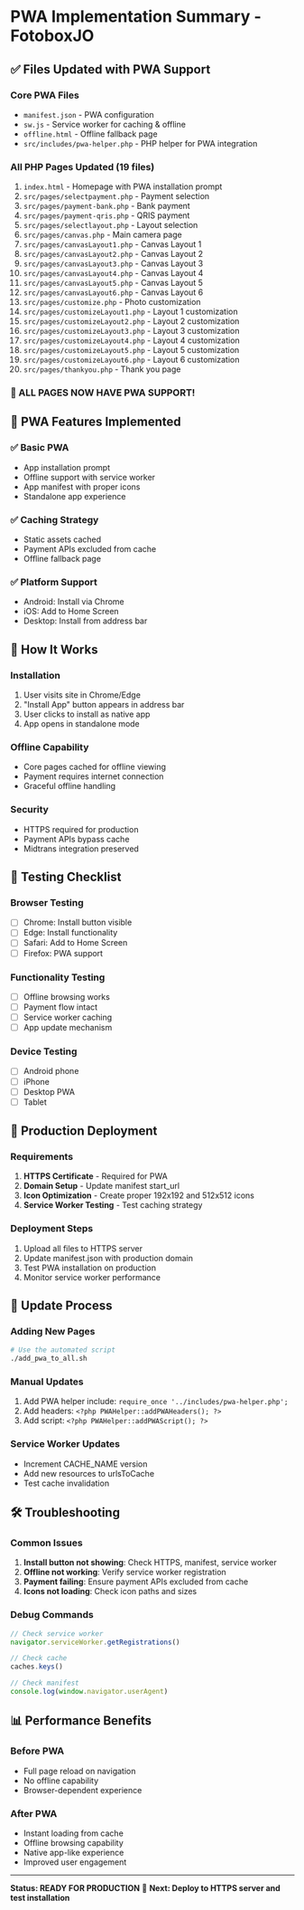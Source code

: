 # PWA Implementation Summary - FotoboxJO

## ✅ Files Updated with PWA Support

### Core PWA Files
- `manifest.json` - PWA configuration
- `sw.js` - Service worker for caching & offline
- `offline.html` - Offline fallback page
- `src/includes/pwa-helper.php` - PHP helper for PWA integration

### All PHP Pages Updated (19 files)
1. `index.html` - Homepage with PWA installation prompt
2. `src/pages/selectpayment.php` - Payment selection
3. `src/pages/payment-bank.php` - Bank payment
4. `src/pages/payment-qris.php` - QRIS payment
5. `src/pages/selectlayout.php` - Layout selection
6. `src/pages/canvas.php` - Main camera page
7. `src/pages/canvasLayout1.php` - Canvas Layout 1
8. `src/pages/canvasLayout2.php` - Canvas Layout 2
9. `src/pages/canvasLayout3.php` - Canvas Layout 3
10. `src/pages/canvasLayout4.php` - Canvas Layout 4
11. `src/pages/canvasLayout5.php` - Canvas Layout 5
12. `src/pages/canvasLayout6.php` - Canvas Layout 6
13. `src/pages/customize.php` - Photo customization
14. `src/pages/customizeLayout1.php` - Layout 1 customization
15. `src/pages/customizeLayout2.php` - Layout 2 customization
16. `src/pages/customizeLayout3.php` - Layout 3 customization
17. `src/pages/customizeLayout4.php` - Layout 4 customization
18. `src/pages/customizeLayout5.php` - Layout 5 customization
19. `src/pages/customizeLayout6.php` - Layout 6 customization
20. `src/pages/thankyou.php` - Thank you page

### 🎉 ALL PAGES NOW HAVE PWA SUPPORT!

## 🚀 PWA Features Implemented

### ✅ Basic PWA
- App installation prompt
- Offline support with service worker
- App manifest with proper icons
- Standalone app experience

### ✅ Caching Strategy
- Static assets cached
- Payment APIs excluded from cache
- Offline fallback page

### ✅ Platform Support
- Android: Install via Chrome
- iOS: Add to Home Screen
- Desktop: Install from address bar

## 🔧 How It Works

### Installation
1. User visits site in Chrome/Edge
2. "Install App" button appears in address bar
3. User clicks to install as native app
4. App opens in standalone mode

### Offline Capability
- Core pages cached for offline viewing
- Payment requires internet connection
- Graceful offline handling

### Security
- HTTPS required for production
- Payment APIs bypass cache
- Midtrans integration preserved

## 🧪 Testing Checklist

### Browser Testing
- [ ] Chrome: Install button visible
- [ ] Edge: Install functionality 
- [ ] Safari: Add to Home Screen
- [ ] Firefox: PWA support

### Functionality Testing
- [ ] Offline browsing works
- [ ] Payment flow intact
- [ ] Service worker caching
- [ ] App update mechanism

### Device Testing
- [ ] Android phone
- [ ] iPhone
- [ ] Desktop PWA
- [ ] Tablet

## 📱 Production Deployment

### Requirements
1. **HTTPS Certificate** - Required for PWA
2. **Domain Setup** - Update manifest start_url
3. **Icon Optimization** - Create proper 192x192 and 512x512 icons
4. **Service Worker Testing** - Test caching strategy

### Deployment Steps
1. Upload all files to HTTPS server
2. Update manifest.json with production domain
3. Test PWA installation on production
4. Monitor service worker performance

## 🔄 Update Process

### Adding New Pages
```bash
# Use the automated script
./add_pwa_to_all.sh
```

### Manual Updates
1. Add PWA helper include: `require_once '../includes/pwa-helper.php';`
2. Add headers: `<?php PWAHelper::addPWAHeaders(); ?>`
3. Add script: `<?php PWAHelper::addPWAScript(); ?>`

### Service Worker Updates
- Increment CACHE_NAME version
- Add new resources to urlsToCache
- Test cache invalidation

## 🛠️ Troubleshooting

### Common Issues
1. **Install button not showing**: Check HTTPS, manifest, service worker
2. **Offline not working**: Verify service worker registration
3. **Payment failing**: Ensure payment APIs excluded from cache
4. **Icons not loading**: Check icon paths and sizes

### Debug Commands
```javascript
// Check service worker
navigator.serviceWorker.getRegistrations()

// Check cache
caches.keys()

// Check manifest
console.log(window.navigator.userAgent)
```

## 📊 Performance Benefits

### Before PWA
- Full page reload on navigation
- No offline capability
- Browser-dependent experience

### After PWA
- Instant loading from cache
- Offline browsing capability
- Native app-like experience
- Improved user engagement

---

**Status: READY FOR PRODUCTION** 🎉
**Next: Deploy to HTTPS server and test installation**
